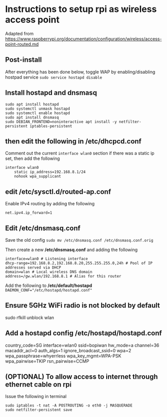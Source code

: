 # Instructions to setup rpi as wireless access point
Adapted from https://www.raspberrypi.org/documentation/configuration/wireless/access-point-routed.md

## Post-install
After everything has been done below, toggle WAP by enabling/disabling hostpad service
`sudo service hostapd disable`

## Install hostapd and dnsmasq
```
sudo apt install hostapd
sudo systemctl unmask hostapd
sudo systemctl enable hostapd
sudo apt install dnsmasq
sudo DEBIAN_FRONTEND=noninteractive apt install -y netfilter-persistent iptables-persistent
```

## then edit the following in **/etc/dhcpcd.conf**
Comment out the current `interface wlan0` section if there was a static ip set, then add the following
```
interface wlan0
    static ip_address=192.168.8.1/24
    nohook wpa_supplicant
```

## edit **/etc/sysctl.d/routed-ap.conf**
Enable IPv4 routing by adding the following
```
net.ipv4.ip_forward=1
```

## Edit **/etc/dnsmasq.conf**
Save the old config
`sudo mv /etc/dnsmasq.conf /etc/dnsmasq.conf.orig`

Then create a new **/etc/dnsmasq.conf** and adding the following
```
interface=wlan0 # Listening interface
dhcp-range=192.168.8.2,192.168.8.20,255.255.255.0,24h # Pool of IP addresses served via DHCP
domain=wlan # Local wireless DNS domain
address=/gw.wlan/192.168.8.1 # Alias for this router
```

Add the following to **/etc/default/hostapd**
`DAEMON_CONF="/etc/hostapd/hostapd.conf"`

## Ensure 5GHz WiFi radio is not blocked by default
sudo rfkill unblock wlan

## Add a hostapd config /etc/hostapd/hostapd.conf
country_code=SG
interface=wlan0
ssid=bopiwan
hw_mode=a
channel=36
macaddr_acl=0
auth_algs=1
ignore_broadcast_ssid=0
wpa=2
wpa_passphrase=whyerrless
wpa_key_mgmt=WPA-PSK
wpa_pairwise=TKIP
rsn_pairwise=CCMP

## (OPTIONAL) To allow access to internet through ethernet cable on rpi
Issue the following in terminal
```
sudo iptables -t nat -A POSTROUTING -o eth0 -j MASQUERADE
sudo netfilter-persistent save
```

